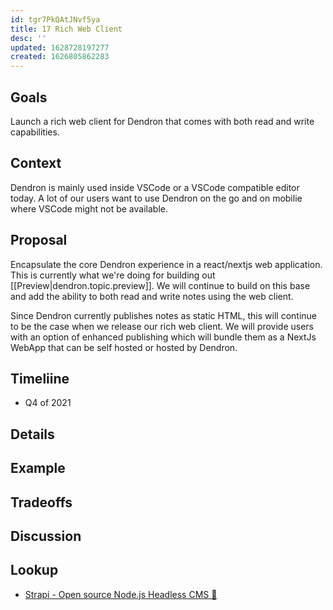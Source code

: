 ```yaml
---
id: tgr7PkQAtJNvf5ya
title: 17 Rich Web Client
desc: ''
updated: 1628728197277
created: 1626805862283
---
```

## Goals

Launch a rich web client for Dendron that comes with both read and write capabilities.

## Context

Dendron is mainly used inside VSCode or a VSCode compatible editor today. A lot of our users want to use Dendron on the go and on mobilie where VSCode might not be available. 

## Proposal

Encapsulate the core Dendron experience in a react/nextjs web application. This is currently what we're doing for building out [[Preview|dendron.topic.preview]]. We will continue to build on this base and add the ability to both read and write notes using the web client.

Since Dendron currently publishes notes as static HTML, this will continue to be the case when we release our rich web client. We will provide users with an option of enhanced publishing which will bundle them as a NextJs WebApp that can be self hosted or hosted by Dendron.

## Timeliine
- Q4 of 2021

## Details

## Example

## Tradeoffs

## Discussion

## Lookup
- [Strapi - Open source Node.js Headless CMS 🚀](https://strapi.io/)
